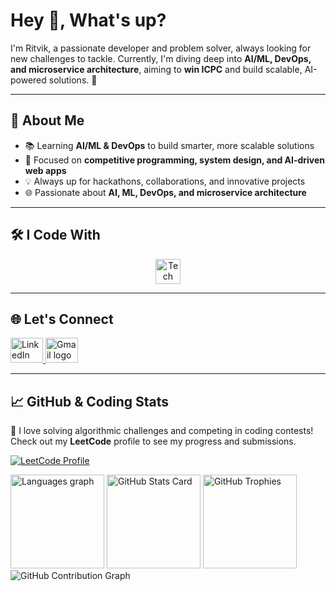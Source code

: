<h1 align="left">Hey 👋, What's up?</h1>

<p align="left">
  I'm Ritvik, a passionate developer and problem solver, always looking for new challenges to tackle.  
  Currently, I'm diving deep into <strong>AI/ML, DevOps, and microservice architecture</strong>, aiming to <strong>win ICPC</strong>  
  and build scalable, AI-powered solutions. 🚀
</p>

---

<h2 align="left">🚀 About Me</h2>

<ul align="left">
  <li>📚 Learning <strong>AI/ML & DevOps</strong> to build smarter, more scalable solutions</li>
  <li>🎯 Focused on <strong>competitive programming, system design, and AI-driven web apps</strong></li>
  <li>💡 Always up for hackathons, collaborations, and innovative projects</li>
  <li>🌐 Passionate about <strong>AI, ML, DevOps, and microservice architecture</strong></li>
</ul>

---

<h2 align="left">🛠 I Code With</h2>

<div align="center">
  <img src="https://skillicons.dev/icons?i=bootstrap,tailwind,react,javascript,nodejs,express,html,css,mongodb,python,java,c,cpp,postgresql,git,github,docker,kubernetes" height="40" alt="Tech stack logos" />
</div>

---

<h2 align="left">🌐 Let's Connect</h2>

<div align="left">
  <a href="https://www.linkedin.com/in/ritvik--k" target="_blank">
    <img src="https://raw.githubusercontent.com/maurodesouza/profile-readme-generator/master/src/assets/icons/social/linkedin/default.svg" width="52" height="40" alt="LinkedIn logo" />
  </a>
  <a href="mailto:ritvikritvsymp@gmail.com" target="_blank">
    <img src="https://raw.githubusercontent.com/maurodesouza/profile-readme-generator/master/src/assets/icons/social/gmail/default.svg" width="52" height="40" alt="Gmail logo" />
  </a>
</div>

---

<h2 align="left">📈 GitHub & Coding Stats</h2>

<p align="left">
  🚀 I love solving algorithmic challenges and competing in coding contests!  
  Check out my <strong>LeetCode</strong> profile to see my progress and submissions.  
</p>

<p align="left">
  <a href="https://leetcode.com/u/Y0gtcc5Abj/" target="_blank">
    <img src="https://leetcard.jacoblin.cool/Y0gtcc5Abj?theme=dark&font=Abel" alt="LeetCode Profile" />
  </a>
</p>

<div align="left">
  <img src="https://github-readme-stats.vercel.app/api/top-langs?username=RITVIKKAMASETTY&locale=en&hide_title=false&layout=compact&card_width=320&langs_count=6&theme=dracula&hide_border=false&order=2" height="150" alt="Languages graph" />
  <img src="https://github-profile-summary-cards.vercel.app/api/cards/stats?username=RITVIKKAMASETTY&theme=dracula" height="150" alt="GitHub Stats Card" />
  <img src="https://github-profile-trophy.vercel.app/?username=RITVIKKAMASETTY&theme=dracula&margin-w=15" height="150" alt="GitHub Trophies" />
</div>

<div align="left">
  <img src="https://github-readme-activity-graph.vercel.app/graph?username=RITVIKKAMASETTY&theme=dracula" alt="GitHub Contribution Graph" />
</div>
